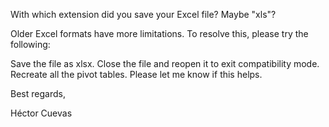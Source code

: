 With which extension did you save your Excel file? Maybe "xls"?

Older Excel formats have more limitations. To resolve this, please try the following:

Save the file as xlsx.
Close the file and reopen it to exit compatibility mode.
Recreate all the pivot tables.
Please let me know if this helps.

Best regards,

Héctor Cuevas
